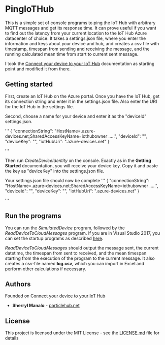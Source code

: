 # PingIoTHub

This is a simple set of console programs to ping the IoT Hub with arbitrary MQTT messages and get its response time. It can prove useful if you want to find out the latency from your current location to the IoT Hub Azure datacenter of choice. It takes a settings.json file, where you enter the information and keys about your device and hub, and creates a csv file with timestamp, timespan from sending and receiving the message, and the running calculated mean time from start to current sent message. 

I took the [Connect your device to your IoT Hub](https://docs.microsoft.com/en-us/azure/iot-hub/iot-hub-csharp-csharp-getstarted) documentation as starting point and modified it from there.

## Getting started

First, create an IoT Hub on the Azure portal. Once you have the IoT Hub, get its connection string and enter it in the settings.json file. Also enter the URI for the IoT Hub in the settings file. 

Second, choose a name for your device and enter it as the "deviceId" settings.json.

'''
{
  "connectionString": "HostName=<your IoT Hub>.azure-devices.net;SharedAccessKeyName=iothubowner .....",
  "deviceId": "<your device id>",
  "deviceKey": "",
  "iotHubUri": "<your IoT Hub>.azure-devices.net"
}

'''

Then run *CreateDeviceIdentity* on the console. Exactly as in the __Getting Started__ documentation, you will receive your device key. Copy it and paste the key as "deviceKey" into the settings.json file. 

Your settings.json file should now be complete
'''
{
  "connectionString": "HostName=<your IoT Hub>.azure-devices.net;SharedAccessKeyName=iothubowner .....",
  "deviceId": "<your device id>",
  "deviceKey": "<your device key>",
  "iotHubUri": "<your IoT Hub>.azure-devices.net"
}

'''

## Run the programs

You can run the *SimulatedDevice* program, followed by the *ReadDeviceToCloudMessages* program. If you are in Visual Studio 2017, you can set the startup programs as described [here](https://docs.microsoft.com/en-us/azure/iot-hub/iot-hub-csharp-csharp-getstarted#run-the-apps).

*ReadDeviceToCloudMessages* should output the message sent, the current datetime, the timespan from sent to received, and the mean timespan starting from the execution of the program to the current message. It also creates a csv-file named __log.csv__, which you can import in Excel and perform other calculations if necessary. 

## Authors

Founded on [Connect your device to your IoT Hub](https://docs.microsoft.com/en-us/azure/iot-hub/iot-hub-csharp-csharp-getstarted)

* **Sherryl Manalo** - [particlehub.net](www.particlehub.net)

## License

This project is licensed under the MIT License - see the [LICENSE.md](LICENSE.md) file for details
